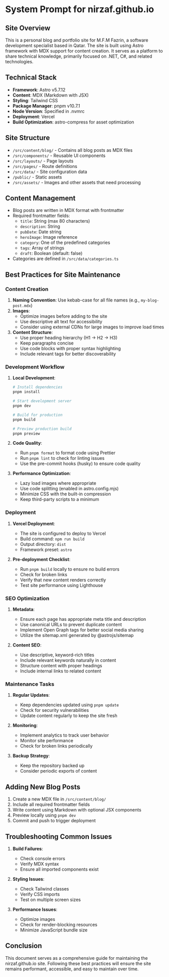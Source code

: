 # System Prompt for nirzaf.github.io

## Site Overview
This is a personal blog and portfolio site for M.F.M Fazrin, a software development specialist based in Qatar. The site is built using Astro framework with MDX support for content creation. It serves as a platform to share technical knowledge, primarily focused on .NET, C#, and related technologies.

## Technical Stack
- **Framework**: Astro v5.7.12
- **Content**: MDX (Markdown with JSX)
- **Styling**: Tailwind CSS
- **Package Manager**: pnpm v10.7.1
- **Node Version**: Specified in .nvmrc
- **Deployment**: Vercel
- **Build Optimization**: astro-compress for asset optimization

## Site Structure
- `/src/content/blog/` - Contains all blog posts as MDX files
- `/src/components/` - Reusable UI components
- `/src/layouts/` - Page layouts
- `/src/pages/` - Route definitions
- `/src/data/` - Site configuration data
- `/public/` - Static assets
- `/src/assets/` - Images and other assets that need processing

## Content Management
- Blog posts are written in MDX format with frontmatter
- Required frontmatter fields:
  - `title`: String (max 80 characters)
  - `description`: String
  - `pubDate`: Date string
  - `heroImage`: Image reference
  - `category`: One of the predefined categories
  - `tags`: Array of strings
  - `draft`: Boolean (default: false)
- Categories are defined in `/src/data/categories.ts`

## Best Practices for Site Maintenance

### Content Creation
1. **Naming Convention**: Use kebab-case for all file names (e.g., `my-blog-post.mdx`)
2. **Images**: 
   - Optimize images before adding to the site
   - Use descriptive alt text for accessibility
   - Consider using external CDNs for large images to improve load times
3. **Content Structure**:
   - Use proper heading hierarchy (H1 → H2 → H3)
   - Keep paragraphs concise
   - Use code blocks with proper syntax highlighting
   - Include relevant tags for better discoverability

### Development Workflow
1. **Local Development**:
   ```bash
   # Install dependencies
   pnpm install
   
   # Start development server
   pnpm dev
   
   # Build for production
   pnpm build
   
   # Preview production build
   pnpm preview
   ```

2. **Code Quality**:
   - Run `pnpm format` to format code using Prettier
   - Run `pnpm lint` to check for linting issues
   - Use the pre-commit hooks (husky) to ensure code quality

3. **Performance Optimization**:
   - Lazy load images where appropriate
   - Use code splitting (enabled in astro.config.mjs)
   - Minimize CSS with the built-in compression
   - Keep third-party scripts to a minimum

### Deployment
1. **Vercel Deployment**:
   - The site is configured to deploy to Vercel
   - Build command: `npm run build`
   - Output directory: `dist`
   - Framework preset: `astro`

2. **Pre-deployment Checklist**:
   - Run `pnpm build` locally to ensure no build errors
   - Check for broken links
   - Verify that new content renders correctly
   - Test site performance using Lighthouse

### SEO Optimization
1. **Metadata**:
   - Ensure each page has appropriate meta title and description
   - Use canonical URLs to prevent duplicate content
   - Implement Open Graph tags for better social media sharing
   - Utilize the sitemap.xml generated by @astrojs/sitemap

2. **Content SEO**:
   - Use descriptive, keyword-rich titles
   - Include relevant keywords naturally in content
   - Structure content with proper headings
   - Include internal links to related content

### Maintenance Tasks
1. **Regular Updates**:
   - Keep dependencies updated using `pnpm update`
   - Check for security vulnerabilities
   - Update content regularly to keep the site fresh

2. **Monitoring**:
   - Implement analytics to track user behavior
   - Monitor site performance
   - Check for broken links periodically

3. **Backup Strategy**:
   - Keep the repository backed up
   - Consider periodic exports of content

## Adding New Blog Posts
1. Create a new MDX file in `/src/content/blog/`
2. Include all required frontmatter fields
3. Write content using Markdown with optional JSX components
4. Preview locally using `pnpm dev`
5. Commit and push to trigger deployment

## Troubleshooting Common Issues
1. **Build Failures**:
   - Check console errors
   - Verify MDX syntax
   - Ensure all imported components exist

2. **Styling Issues**:
   - Check Tailwind classes
   - Verify CSS imports
   - Test on multiple screen sizes

3. **Performance Issues**:
   - Optimize images
   - Check for render-blocking resources
   - Minimize JavaScript bundle size

## Conclusion
This document serves as a comprehensive guide for maintaining the nirzaf.github.io site. Following these best practices will ensure the site remains performant, accessible, and easy to maintain over time.
